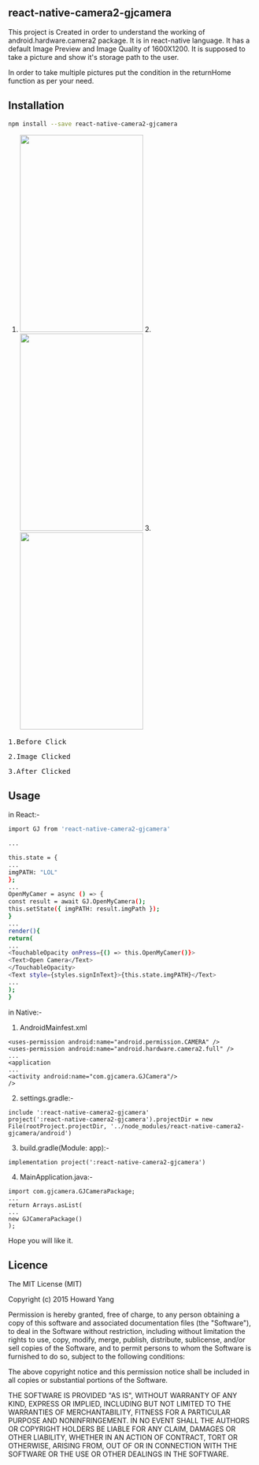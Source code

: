 ## react-native-camera2-gjcamera

This project is Created in order to understand the working of android.hardware.camera2 package.
It is in react-native language.
It has a default Image Preview and Image Quality of 1600X1200.
It is supposed to take a picture and show it's storage path to the user.

In order to take multiple pictures put the condition in the returnHome function as per your need.

## Installation

```sh
npm install --save react-native-camera2-gjcamera
```

1. <img width=250px height=400px src ="https://user-images.githubusercontent.com/49477268/58932868-03755f00-8783-11e9-9247-e0b1ef8add82.png"/>   2. <img width=250px height=400px src ="https://user-images.githubusercontent.com/49477268/58932871-083a1300-8783-11e9-8682-b917666eb4a9.png"/>   3. <img width=250px height=400px src ="https://user-images.githubusercontent.com/49477268/58932875-0c663080-8783-11e9-87f3-e854d46d220b.png"/>

<pre>1.Before Click</pre><pre>2.Image Clicked </pre><pre>3.After Clicked</pre>

## Usage

in React:-
```sh
import GJ from 'react-native-camera2-gjcamera'

...

this.state = {
...
imgPATH: "LOL"
};
...
OpenMyCamer = async () => {
const result = await GJ.OpenMyCamera();
this.setState({ imgPATH: result.imgPath });
}
...
render(){
return(
...
<TouchableOpacity onPress={() => this.OpenMyCamer()}>
<Text>Open Camera</Text>
</TouchableOpacity>
<Text style={styles.signInText}>{this.state.imgPATH}</Text>
...
);
}
```
in Native:-

1) AndroidMainfest.xml
```
<uses-permission android:name="android.permission.CAMERA" />
<uses-permission android:name="android.hardware.camera2.full" />
...
<application
...
<activity android:name="com.gjcamera.GJCamera"/>
/>
```
2) settings.gradle:-
```
include ':react-native-camera2-gjcamera'
project(':react-native-camera2-gjcamera').projectDir = new File(rootProject.projectDir, '../node_modules/react-native-camera2-gjcamera/android')
```
3) build.gradle(Module: app):-
```
implementation project(':react-native-camera2-gjcamera')
```

4) MainApplication.java:-

```
import com.gjcamera.GJCameraPackage;
...
return Arrays.asList(
...
new GJCameraPackage()
);
```

Hope you will like it.

## Licence
The MIT License (MIT)

Copyright (c) 2015 Howard Yang

Permission is hereby granted, free of charge, to any person obtaining a copy
of this software and associated documentation files (the "Software"), to deal
in the Software without restriction, including without limitation the rights
to use, copy, modify, merge, publish, distribute, sublicense, and/or sell
copies of the Software, and to permit persons to whom the Software is
furnished to do so, subject to the following conditions:

The above copyright notice and this permission notice shall be included in all
copies or substantial portions of the Software.

THE SOFTWARE IS PROVIDED "AS IS", WITHOUT WARRANTY OF ANY KIND, EXPRESS OR
IMPLIED, INCLUDING BUT NOT LIMITED TO THE WARRANTIES OF MERCHANTABILITY,
FITNESS FOR A PARTICULAR PURPOSE AND NONINFRINGEMENT. IN NO EVENT SHALL THE
AUTHORS OR COPYRIGHT HOLDERS BE LIABLE FOR ANY CLAIM, DAMAGES OR OTHER
LIABILITY, WHETHER IN AN ACTION OF CONTRACT, TORT OR OTHERWISE, ARISING FROM,
OUT OF OR IN CONNECTION WITH THE SOFTWARE OR THE USE OR OTHER DEALINGS IN THE
SOFTWARE.


